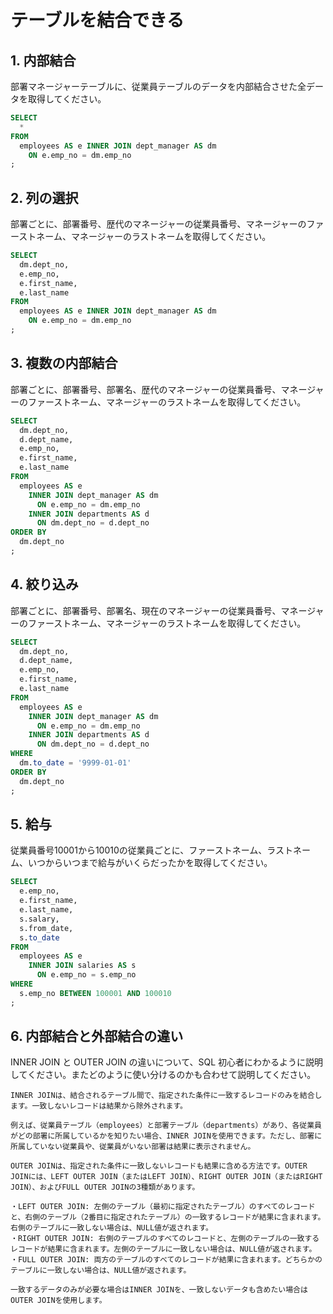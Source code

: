 # テーブルを結合できる

## 1. 内部結合

部署マネージャーテーブルに、従業員テーブルのデータを内部結合させた全データを取得してください。
```sql
SELECT
  *
FROM
  employees AS e INNER JOIN dept_manager AS dm
    ON e.emp_no = dm.emp_no
;
```

## 2. 列の選択

部署ごとに、部署番号、歴代のマネージャーの従業員番号、マネージャーのファーストネーム、マネージャーのラストネームを取得してください。
```sql
SELECT
  dm.dept_no,
  e.emp_no,
  e.first_name,
  e.last_name
FROM
  employees AS e INNER JOIN dept_manager AS dm
    ON e.emp_no = dm.emp_no
;
```

## 3. 複数の内部結合

部署ごとに、部署番号、部署名、歴代のマネージャーの従業員番号、マネージャーのファーストネーム、マネージャーのラストネームを取得してください。
```sql
SELECT
  dm.dept_no,
  d.dept_name,
  e.emp_no,
  e.first_name,
  e.last_name
FROM
  employees AS e
    INNER JOIN dept_manager AS dm
      ON e.emp_no = dm.emp_no
    INNER JOIN departments AS d
      ON dm.dept_no = d.dept_no
ORDER BY
  dm.dept_no
;
```

## 4. 絞り込み

部署ごとに、部署番号、部署名、現在のマネージャーの従業員番号、マネージャーのファーストネーム、マネージャーのラストネームを取得してください。
```sql
SELECT
  dm.dept_no,
  d.dept_name,
  e.emp_no,
  e.first_name,
  e.last_name
FROM
  employees AS e
    INNER JOIN dept_manager AS dm
      ON e.emp_no = dm.emp_no
    INNER JOIN departments AS d
      ON dm.dept_no = d.dept_no
WHERE
  dm.to_date = '9999-01-01'
ORDER BY
  dm.dept_no
;
```

## 5. 給与

従業員番号10001から10010の従業員ごとに、ファーストネーム、ラストネーム、いつからいつまで給与がいくらだったかを取得してください。
```sql
SELECT
  e.emp_no,
  e.first_name,
  e.last_name,
  s.salary,
  s.from_date,
  s.to_date
FROM
  employees AS e
    INNER JOIN salaries AS s
      ON e.emp_no = s.emp_no
WHERE
  s.emp_no BETWEEN 100001 AND 100010
;
```

## 6. 内部結合と外部結合の違い

INNER JOIN と OUTER JOIN の違いについて、SQL 初心者にわかるように説明してください。またどのように使い分けるのかも合わせて説明してください。
```
INNER JOINは、結合されるテーブル間で、指定された条件に一致するレコードのみを結合します。一致しないレコードは結果から除外されます。

例えば、従業員テーブル（employees）と部署テーブル（departments）があり、各従業員がどの部署に所属しているかを知りたい場合、INNER JOINを使用できます。ただし、部署に所属していない従業員や、従業員がいない部署は結果に表示されません。

OUTER JOINは、指定された条件に一致しないレコードも結果に含める方法です。OUTER JOINには、LEFT OUTER JOIN（またはLEFT JOIN）、RIGHT OUTER JOIN（またはRIGHT JOIN）、およびFULL OUTER JOINの3種類があります。

・LEFT OUTER JOIN: 左側のテーブル（最初に指定されたテーブル）のすべてのレコードと、右側のテーブル（2番目に指定されたテーブル）の一致するレコードが結果に含まれます。右側のテーブルに一致しない場合は、NULL値が返されます。
・RIGHT OUTER JOIN: 右側のテーブルのすべてのレコードと、左側のテーブルの一致するレコードが結果に含まれます。左側のテーブルに一致しない場合は、NULL値が返されます。
・FULL OUTER JOIN: 両方のテーブルのすべてのレコードが結果に含まれます。どちらかのテーブルに一致しない場合は、NULL値が返されます。

一致するデータのみが必要な場合はINNER JOINを、一致しないデータも含めたい場合はOUTER JOINを使用します。
```
